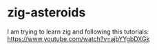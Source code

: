 # zig-asteroids
I am trying to learn zig and following this tutorials: https://www.youtube.com/watch?v=ajbYYgbDXGk
